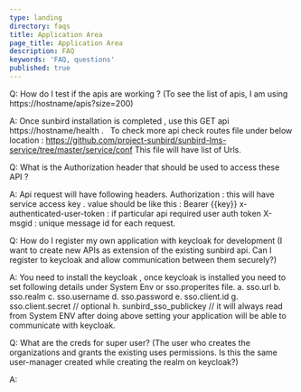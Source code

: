 ```yaml
---
type: landing
directory: faqs
title: Application Area
page_title: Application Area
description: FAQ
keywords: 'FAQ, questions'
published: true
---
```


Q: How do I test if the apis are working ? (To see the list of apis, I am using https://hostname/apis?size=200)

A:  Once sunbird installation is completed , use this GET api https://hostname/health .
    To check more api check routes file under below location :
     https://github.com/project-sunbird/sunbird-lms-service/tree/master/service/conf
     This file will have list of Urls.

 
 Q: What is the Authorization header that should be used to access these API ?

A:  Api request will have following headers.
    Authorization : this will have service access key . value should be like this : Bearer {{key}}
    x-authenticated-user-token : if particular api required user auth token
    X-msgid : unique message id for each request.
    
 Q: How do I register my own application with keycloak for development (I want to create new APIs as extension of the existing sunbird api.   Can I register to keycloak and allow communication between them securely?)   
 
 A:  You need to install the keycloak , once keycloak is installed you need to set following details under System Env or sso.properites file.
 a. sso.url 
 b. sso.realm
 c. sso.username
 d. sso.password 
 e. sso.client.id
 g. sso.client.secret // optional
 h. sunbird_sso_publickey // it will always read from System ENV
 after doing above setting your application will be able to communicate with keycloak.
 
 
 Q: What are the creds for super user? (The user who creates the organizations and grants the existing uses permissions. Is this the same user-manager created while creating the realm on keycloak?) 
 
 A: 
